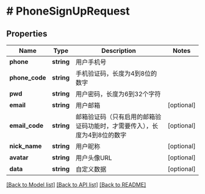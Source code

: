 # # PhoneSignUpRequest

## Properties

Name | Type | Description | Notes
------------ | ------------- | ------------- | -------------
**phone** | **string** | 用户手机号 |
**phone_code** | **string** | 手机验证码，长度为4到8位的数字 |
**pwd** | **string** | 用户密码，长度为6到32个字符 |
**email** | **string** | 用户邮箱 | [optional]
**email_code** | **string** | 邮箱验证码（只有启用的邮箱验证码功能时，才需要传入），长度为4到8位的数字 | [optional]
**nick_name** | **string** | 用户昵称 | [optional]
**avatar** | **string** | 用户头像URL | [optional]
**data** | **string** | 自定义数据 | [optional]

[[Back to Model list]](../../README.md#models) [[Back to API list]](../../README.md#endpoints) [[Back to README]](../../README.md)
